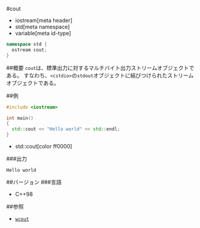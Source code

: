 #cout
* iostream[meta header]
* std[meta namespace]
* variable[meta id-type]

```cpp
namespace std {
  ostream cout;
}
```

##概要
`cout`は、標準出力に対するマルチバイト出力ストリームオブジェクトである。
すなわち、`<cstdio>`の`stdout`オブジェクトに結びつけられたストリームオブジェクトである。

##例
```cpp
#include <iostream>

int main()
{
  std::cout << "Hello world" << std::endl;
}
```
* std::cout[color ff0000]

###出力
```
Hello world
```

##バージョン
###言語
- C++98

##参照
- [`wcout`](wcout.md.nolink)
